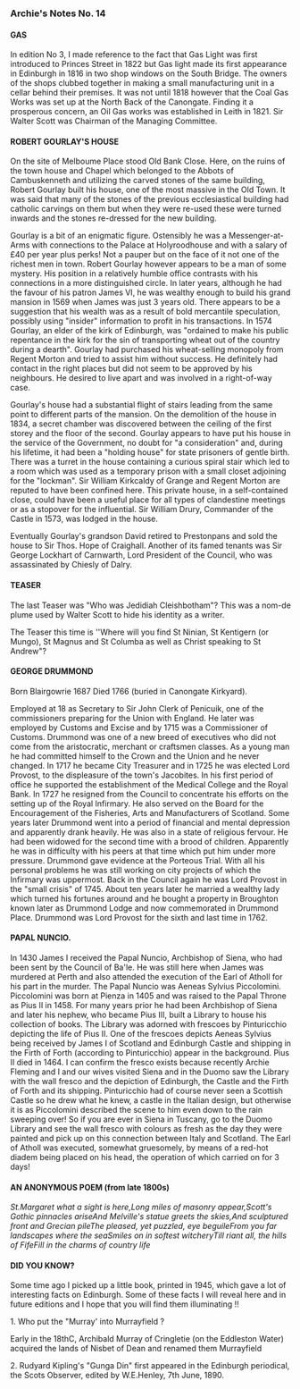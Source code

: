 ### Archie's Notes No. 14

#### GAS

In edition No 3, I made reference to the fact that Gas Light was first introduced to Princes Street in 1822 but Gas light made its first appearance in Edinburgh in 1816 in two shop windows on the South Bridge. The owners of the shops clubbed together in making a small manufacturing unit in a cellar behind their premises. It was not until 1818 however that the Coal Gas Works was set up at the North Back of the Canongate. Finding it a prosperous concern, an Oil Gas works was established in Leith in 1821. Sir Walter Scott was Chairman of the Managing Committee.

#### ROBERT GOURLAY'S HOUSE

On the site of Melboume Place stood Old Bank Close. Here, on the ruins of the town house and Chapel which belonged to the Abbots of Cambuskenneth and utilizing the carved stones of the same building, Robert Gourlay built his house, one of the most massive in the Old Town. It was said that many of the stones of the previous ecclesiastical building had catholic carvings on them but when they were re-used these were turned inwards and the stones re-dressed for the new building.

Gourlay is a bit of an enigmatic figure. Ostensibly he was a Messenger-at-Arms with connections to the Palace at Holyroodhouse and with a salary of £40 per year plus perks! Not a pauper but on the face of it not one of the richest men in town. Robert Gourlay however appears to be a man of some mystery. His position in a relatively humble office contrasts with his connections in a more distinguished circle. In later years, although he had the favour of his patron James VI, he was wealthy enough to build his grand mansion in 1569 when James was just 3 years old. There appears to be a suggestion that his wealth was as a result of bold mercantile speculation, possibly using "insider" information to profit in his transactions. In 1574 Gourlay, an elder of the kirk of Edinburgh, was "ordained to make his public repentance in the kirk for the sin of transporting wheat out of the country during a dearth". Gourlay had purchased his wheat-selling monopoly from Regent Morton and tried to assist him without success. He definitely had contact in the right places but did not seem to be approved by his neighbours. He desired to live apart and was involved in a right-of-way case.

Gourlay's house had a substantial flight of stairs leading from the same point to different parts of the mansion. On the demolition of the house in 1834, a secret chamber was discovered between the ceiling of the first storey and the floor of the second. Gourlay appears to have put his house in the service of the Government, no doubt for "a consideration" and, during his lifetime, it had been a "holding house" for state prisoners of gentle birth. There was a turret in the house containing a curious spiral stair which led to a room which was used as a temporary prison with a small closet adjoining for the "lockman". Sir William Kirkcaldy of Grange and Regent Morton are reputed to have been confined here. This private house, in a self-contained close, could have been a useful place for all types of clandestine meetings or as a stopover for the influential. Sir William Drury, Commander of the Castle in 1573, was lodged in the house.

Eventually Gourlay's grandson David retired to Prestonpans and sold the house to Sir Thos. Hope of Craighall. Another of its famed tenants was Sir George Lockhart of Carnwarth, Lord President of the Council, who was assassinated by Chiesly of Dalry.

#### TEASER

The last Teaser was "Who was Jedidiah Cleishbotham"? This was a nom-de plume used by WaIter Scott to hide his identity as a writer.

The Teaser this time is ''Where will you find St Ninian, St Kentigern (or Mungo), St Magnus and St Columba as well as Christ speaking to St Andrew"?

#### GEORGE DRUMMOND

Born Blairgowrie 1687 Died 1766 (buried in Canongate Kirkyard).

Employed at 18 as Secretary to Sir John Clerk of Penicuik, one of the commissioners preparing for the Union with England. He later was employed by Customs and Excise and by 1715 was a Commissioner of Customs. Drummond was one of a new breed of executives who did not come from the aristocratic, merchant or craftsmen classes. As a young man he had committed himself to the Crown and the Union and he never changed. In 1717 he became City Treasurer and in 1725 he was elected Lord Provost, to the displeasure of the town's Jacobites. In his first period of office he supported the establishment of the Medical College and the Royal Bank. In 1727 he resigned from the Council to concentrate his efforts on the setting up of the Royal Infirmary. He also served on the Board for the Encouragement of the Fisheries, Arts and Manufacturers of Scotland. Some years later Drummond went into a period of financial and mental depression and apparently drank heavily. He was also in a state of religious fervour. He had been widowed for the second time with a brood of children. Apparently he was in difficulty with his peers at that time which put him under more pressure. Drummond gave evidence at the Porteous Trial. With all his personal problems he was still working on city projects of which the Infirmary was uppermost. Back in the Council again he was Lord Provost in the "small crisis" of 1745. About ten years later he married a wealthy lady which turned his fortunes around and he bought a property in Broughton known later as Drummond Lodge and now commemorated in Drummond Place. Drummond was Lord Provost for the sixth and last time in 1762.

#### PAPAL NUNCIO.

In 1430 James I received the Papal Nuncio, Archbishop of Siena, who had been sent by the Council of Ba'le. He was still here when James was murdered at Perth and also attended the execution of the Earl of Atholl for his part in the murder. The Papal Nuncio was Aeneas Sylvius Piccolomini. Piccolomini was born at Pienza in 1405 and was raised to the Papal Throne as Pius II in 1458. For many years prior he had been Archbishop of Siena and later his nephew, who became Pius III, built a Library to house his collection of books. The Library was adorned with frescoes by Pinturicchio depicting the life of Pius II. One of the frescoes depicts Aeneas Sylvius being received by James I of Scotland and Edinburgh Castle and shipping in the Firth of Forth (according to Pinturicchio) appear in the background. Pius II died in 1464. I can confirm the fresco exists because recently Archie Fleming and I and our wives visited Siena and in the Duomo saw the Library with the wall fresco and the depiction of Edinburgh, the Castle and the Firth of Forth and its shipping. Pinturicchio had of course never seen a Scottish Castle so he drew what he knew, a castle in the Italian design, but otherwise it is as Piccolomini described the scene to him even down to the rain sweeping over! So if you are ever in Siena in Tuscany, go to the Duomo Library and see the wall fresco with colours as fresh as the day they were painted and pick up on this connection between Italy and Scotland. The Earl of Atholl was executed, somewhat gruesomely, by means of a red-hot diadem being placed on his head, the operation of which carried on for 3 days!

#### AN ANONYMOUS POEM (from late 1800s)

_St.Margaret what a sight is here,Long miles of masonry appear,Scott's Gothic pinnacles ariseAnd Melville's statue greets the skies,And sculptured front and Grecian pileThe pleased, yet puzzled, eye beguileFrom you far landscapes where the seaSmiles on in softest witcheryTill riant all, the hills of FifeFill in the charms of country life_

#### DID YOU KNOW?

Some time ago I picked up a little book, printed in 1945, which gave a lot of interesting facts on Edinburgh. Some of these facts I will reveal here and in future editions and I hope that you will find them illuminating !!

1\. Who put the "Murray' into Murrayfield ?

Early in the 18thC, Archibald Murray of Cringletie (on the Eddleston Water) acquired the lands of Nisbet of Dean and renamed them Murrayfield

2\. Rudyard Kipling's "Gunga Din" first appeared in the Edinburgh periodical, the Scots Observer, edited by W.E.Henley, 7th June, 1890.
